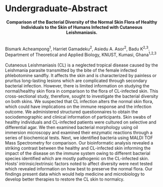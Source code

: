 # Undergraduate-Abstract

   <span><strong><center>
          Comparison of the Bacterial Diversity of the Normal Skin Flora of
          Healthy Individuals to the Skin of Humans Infected with Cutaneous
          Leishmaniasis.
        </center></strong></span><br><br>
    <span>Bismark Acheampong<sup>1</sup>, Harriet Gamadeku<sup>2</sup>, Asiedu
      A. Asor<sup>2</sup>, Badu K<sup>2,3</sup>.</span><br>
    <span>Department of Theoretical and Applied Biology, KNUST, Kumasi, Ghana<sup>1,2,3</sup></span><br><br>
    <span>Cutaneous Leishmaniasis (CL) is a neglected tropical disease caused by the
    Leishmania parasite transmitted by the bite of the female infected
    phlebotomine sandfly. It affects the skin and is characterized by painless
    or pruritus long-lasting lesions which are complicated through secondary
    bacterial infection. However, there is limited information on studying the
    normal/healthy skin flora in comparison to the flora of CL-infected skin.
    This cross-sectional study, therefore, sought to investigate the bacterial
    diversity on both skins. We suspected that CL infection alters the normal
    skin flora, which could have implications on the immune response and the
    infection outcome. We administered structured questionnaires to obtain the
    sociodemographic and clinical information of participants. Skin swabs of
    healthy individuals and CL-infected patients were cultured on selective and
    differential agar. We then examined bacterial morphology using oil immersion
    microscopy and examined their enzymatic reactions through a series of
    biochemical tests. Next, we identified bacteria using MALDI TOF Mass
    Spectrometry for comparison. Our bioinformatic analysis revealed a striking
    contrast between the healthy and CL-infected skin informing the impact of
    the disease on the immune system owing to different bacterial species
    identified which are mostly pathogenic on the CL-infected skin. Hosts’
    intrinsic/extrinsic factors noted to affect diversity were next tested which
    revealed information on how best to preserve the normal flora. Our findings
    present data which would help medicine and microbiology to develop better
    therapies to restore the CL skin to normalcy.</span>
